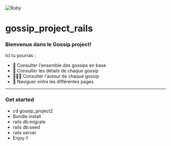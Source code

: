 ![Ruby](https://img.shields.io/badge/ruby-%23CC342D.svg?style=for-the-badge&logo=ruby&logoColor=white)

# gossip_project_rails

### Bienvenue dans le Gossip project!

Ici tu pourras :

- 💬 Consulter l'ensemble des gossips en base
- 👀 Consulter les détails de chaque gossip
- 🙋🏻‍♂️ Consulter l'auteur de chaque gossip
- 📖 Naviguer entre les différentes pages

---

### Get started

- cd gossip_project2
- Bundle install
- rails db:migrate
- rails db:seed
- rails server
- Enjoy !!
